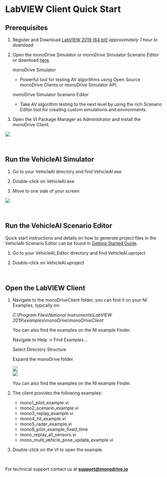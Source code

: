 # LabVIEW Client Quick Start

## Prerequisites 

1. Register and Download [LabVIEW 2019 (64 bit)](https://www.ni.com/en-us/support/downloads/software-products/download.labview.html#329483) *approximately 1 hour to download*

1. Open the monoDrive Simulator or monoDrive Simulator Scenario Editor or download [here](../../Getting_Started.md).

    monoDrive Simulator

    - Powerful tool for testing AV algorithms using Open Source monoDrive Clients or monoDrive Simulator API. 

    monoDrive Simulator Scenario Editor

    - Take AV algorithm testing to the next level by using the rich Scenario Editor tool for creating custom simulations and environments.


1. Open the VI Package Manager as Administrator and install the monoDrive Client.

<div class="img_container">
    <img class='lg_img' src="../imgs/prereq.png"/>
</div>

<p>&nbsp;</p>


## Run the VehicleAI Simulator

1. Go to your VehicleAI directory and find VehicleAI.exe

2. Double-click on VehicleAI.exe

3. Move to one side of your screen

<div class="img_container">
    <img class='lg_img' src="../imgs/runVehicleAI.png"/>
</div>

<p>&nbsp;</p>


## Run the VehicleAI Scenario Editor
Quick start instructions and details on how to generate project files in the VehicleAI Scenario Editor can be found in [Getting Started Guide](../../Getting_Started.md).

1. Go to your VehicleAI_Editor directory and find VehicleAI.uproject


1. Double-click on VehicleAI.uproject

<p>&nbsp;</p>

## Open the LabVIEW Client

1. Navigate to the monoDriveClient folder, you can find it on your NI Examples, typically on:

    *C:\Program Files\National Instruments\LabVIEW 2019\examples\monoDrive\monoDriveClient* 

    You can also find the examples on the NI example Finder.

    Navigate to Help -> Find Examples...

    Select Directory Structure

    Expand the monoDrive folder


    <div class="img_container">
    <img class='lg_img' src="../imgs/find_examples.png"/>
    </div>

    <div class="img_container">
    <img class='lg_img' src="../imgs/find_examples2.png"/>
    </div>


    You can also find the examples on the NI example Finder.

2. The client provides the following examples:

    - mono1_pilot_example.vi
    - mono2_scenario_example.vi
    - mono3_replay_example.vi
    - mono4_hil_example.vi
    - mono5_radar_example.vi
    - mono6_pilot_example_fixed_time
    - mono_replay_all_sensors.vi
    - mono_multi_vehicle_pose_update_example.vi

3. Double-click on the VI to open the example.


<p>&nbsp;</p>


For technical support contact us at <b>support@monodrive.io</b>
<p>&nbsp;</p>
